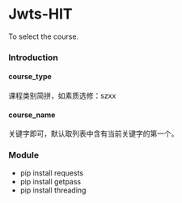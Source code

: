 # Jwts-HIT
To select the course.
### Introduction 
#### course_type
课程类别简拼，如素质选修：szxx <br/>
#### course_name
关键字即可，默认取列表中含有当前关键字的第一个。
### Module
* pip install requests
* pip install getpass
* pip install threading
